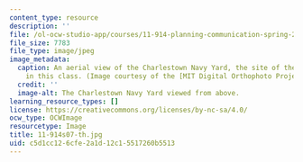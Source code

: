 ```yaml
---
content_type: resource
description: ''
file: /ol-ocw-studio-app/courses/11-914-planning-communication-spring-2007/c5d1cc126cfe2a1d12c15517260b5513_11-914s07-th.jpg
file_size: 7783
file_type: image/jpeg
image_metadata:
  caption: An aerial view of the Charlestown Navy Yard, the site of the final projects
    in this class. (Image courtesy of the [MIT Digital Orthophoto Project](http://www.mass.gov/mgis/).)
  credit: ''
  image-alt: The Charlestown Navy Yard viewed from above.
learning_resource_types: []
license: https://creativecommons.org/licenses/by-nc-sa/4.0/
ocw_type: OCWImage
resourcetype: Image
title: 11-914s07-th.jpg
uid: c5d1cc12-6cfe-2a1d-12c1-5517260b5513
---
```

